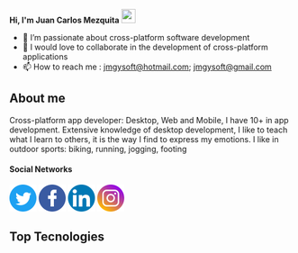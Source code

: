 
 **Hi, I'm Juan Carlos Mezquita** <img src="https://user-images.githubusercontent.com/1303154/88677602-1635ba80-d120-11ea-84d8-d263ba5fc3c0.gif" width="25" height="25">



- 👀 I’m passionate about cross-platform software development
- 💞️ I would love to collaborate in the development of cross-platform applications
- 📫 How to reach me : jmgysoft@hotmail.com; jmgysoft@gmail.com


## About me ##
Cross-platform app developer: Desktop, Web and Mobile, I have 10+ in app development. Extensive knowledge of desktop development, 
I like to teach what I learn to others, it is the way I find to express my emotions.
I like in outdoor sports: biking, running, jogging, footing



#### Social Networks ####
[![jmezquita](/img/twitter_logo.png)](https://twitter.com/intent/follow?screen_name=jmgysoft)
[![jmezquita](/img/facebook_logo.png)](https://www.facebook.com/jmgysoft)
[![jmezquita](/img/linkedin_logo.png)](https://www.linkedin.com/in/jmgysoft/)
[![jmezquita](/img/instagram_logo.png)](https://www.instagram.com/jmgysoft/?hl=es)


## Top Tecnologies ##












<!---
jmezquita/jmezquita is a ✨ special ✨ repository because its `README.md` (this file) appears on your GitHub profile.
You can click the Preview link to take a look at your changes.
--->
